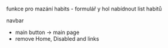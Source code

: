 funkce pro mazání habits - formulář y hol nabídnout list habitů




navbar
  - main button -> main page
  - remove Home, Disabled and links 
